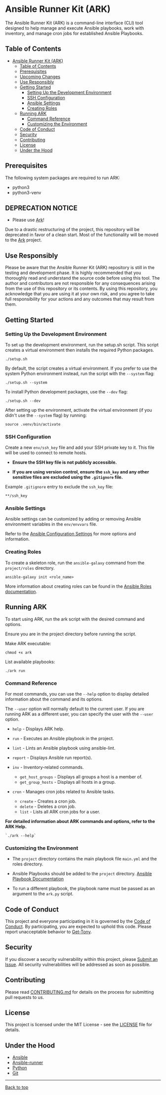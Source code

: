 # Ansible Runner Kit (ARK)

The Ansible Runner Kit (ARK) is a command-line interface (CLI) tool designed to help manage and execute Ansible playbooks, work with inventory, and manage cron jobs for established Ansible Playbooks.

## Table of Contents

- [Ansible Runner Kit (ARK)](#ansible-runner-kit-ark)
  - [Table of Contents](#table-of-contents)
  - [Prerequisites](#prerequisites)
  - [Upcoming Changes](#upcoming-changes)
  - [Use Responsibly](#use-responsibly)
  - [Getting Started](#getting-started)
    - [Setting Up the Development Environment](#setting-up-the-development-environment)
    - [SSH Configuration](#ssh-configuration)
    - [Ansible Settings](#ansible-settings)
    - [Creating Roles](#creating-roles)
  - [Running ARK](#running-ark)
    - [Command Reference](#command-reference)
    - [Customizing the Environment](#customizing-the-environment)
  - [Code of Conduct](#code-of-conduct)
  - [Security](#security)
  - [Contributing](#contributing)
  - [License](#license)
  - [Under the Hood](#under-the-hood)

## Prerequisites

The following system packages are required to run ARK:

- python3
- python3-venv

## DEPRECATION NOTICE

- Please use [Ark](https://github.com/Get-Tony/Ark)!

Due to a drastic restructuring of the project, this repository will be deprecated in favor of a clean start. Most of the functionality will be moved to the [Ark](https://github.com/Get-Tony/Ark) project.

## Use Responsibly

Please be aware that the Ansible Runner Kit (ARK) repository is still in the testing and development phase. It is highly recommended that you thoroughly read and understand the source code before using this tool. The author and contributors are not responsible for any consequences arising from the use of this repository or its contents. By using this repository, you acknowledge that you are using it at your own risk, and you agree to take full responsibility for your actions and any outcomes that may result from them.

## Getting Started

### Setting Up the Development Environment

To set up the development environment, run the setup.sh script. This script creates a virtual environment then installs the required Python packages.

    ./setup.sh

By default, the script creates a virtual environment. If you prefer to use the system Python environment instead, run the script with the `--system` flag:

    ./setup.sh --system

To install Python development packages, use the `--dev` flag:

    ./setup.sh --dev

After setting up the environment, activate the virtual environment (if you didn't use the `--system` flag) by running:

    source .venv/bin/activate

### SSH Configuration

Create a new `env/ssh_key` file and add your SSH private key to it. This file will be used to connect to remote hosts.

- **Ensure the SSH key file is not publicly accessible.**

- **If you are using version control, ensure the `ssh_key` and any other sensitive files are excluded using the `.gitignore` file.**

Example `.gitignore` entry to exclude the `ssh_key` file:

    **/ssh_key

### Ansible Settings

Ansible settings can be customized by adding or removing Ansible environment variables in the `env/envvars` file.

Refer to the [Ansible Configuration Settings](https://docs.ansible.com/ansible/latest/reference_appendices/config.html) for more options and information.

### Creating Roles

To create a skeleton role, run the `ansible-galaxy` command from the `project/roles` directory.

    ansible-galaxy init <role_name>

More information about creating roles can be found in the [Ansible Roles documentation](https://docs.ansible.com/ansible/latest/user_guide/playbooks_reuse_roles.html).

## Running ARK

To start using ARK, run the ark script with the desired command and options.

Ensure you are in the project directory before running the script.

Make ARK executable:

    chmod +x ark

List available playbooks:

    ./ark run

### Command Reference

For most commands, you can use the `--help` option to display detailed information about the command and its options.

The `--user` option will normally default to the current user. If you are running ARK as a different user, you can specify the user with the `--user` option.

- `help` - Displays ARK help.

- `run` - Executes an Ansible playbook in the project.
- `lint` - Lints an Ansible playbook using ansible-lint.
- `report` - Displays Ansible run report(s).
- `inv` - Inventory-related commands.
  - `get_host_groups` - Displays all groups a host is a member of.
  - `get_group_hosts` - Displays all hosts in a group.
- `cron` - Manages cron jobs related to Ansible tasks.
  - `create` - Creates a cron job.
  - `delete` - Deletes a cron job.
  - `list` - Lists all ARK cron jobs for a user.

**For detailed information about ARK commands and options, refer to the ARK Help.**

    `./ark --help`

### Customizing the Environment

- The `project` directory contains the main playbook file `main.yml` and the roles directory.

- Ansible Playbooks should be added to the `project` directory. [Ansible Playbook Documentation](https://docs.ansible.com/ansible/latest/user_guide/playbooks.html)

- To run a different playbook, the playbook name must be passed as an argument to the `ark.py` script.

## Code of Conduct

This project and everyone participating in it is governed by the [Code of Conduct](CODE_OF_CONDUCT.md). By participating, you are expected to uphold this code. Please report unacceptable behavior to [Get-Tony](https://github.com/Get-Tony).

## Security

If you discover a security vulnerability within this project, please [Submit an Issue](https://github.com/Get-Tony/ansible_runner_kit/issues/new/choose). All security vulnerabilities will be addressed as soon as possible.

## Contributing

Please read [CONTRIBUTING.md](CONTRIBUTING.md) for details on the process for submitting pull requests to us.

## License

This project is licensed under the MIT License - see the [LICENSE](LICENSE) file for details.

## Under the Hood

- [Ansible](https://www.ansible.com/)
- [Ansible-runner](https://ansible-runner.readthedocs.io/en/latest/)
- [Python](https://www.python.org/)
- [Git](https://git-scm.com/)

---

[Back to top](#ansible-runner-kit-ark)
